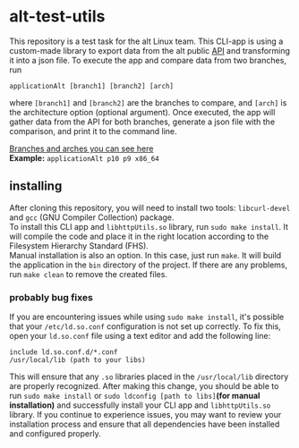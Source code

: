# alt-test-utils

This repository is a test task for the alt Linux team. This CLI-app is using a custom-made library to export data from the alt public [API](https://rdb.altlinux.org/api/) and transforming it into a json file. To execute the app and compare data from two branches, run <br>

`applicationAlt [branch1] [branch2] [arch]` <br>

where `[branch1]` and `[branch2]` are the branches to compare, and `[arch]` is the architecture option (optional argument). Once executed, the app  will gather data from the API for both branches, generate a json file with the comparison, and print it to the command line.

[Branches and arches you can see here](https://packages.altlinux.org/ru/p10/)<br>
**Example:** `applicationAlt p10 p9 x86_64`

## installing

After cloning this repository, you will need to install two tools: `libcurl-devel` and `gcc` (GNU Compiler Collection) package. <br>
To install this CLI app and `libhttpUtils.so` library, run `sudo make install`. It will compile the code and place it in the right location according to the Filesystem Hierarchy Standard (FHS). <br>
Manual installation is also an option. In this case, just run `make`. It will build the application in the `bin` directory of the project. If there are any problems, run `make clean` to remove the created files.

### probably bug fixes

If you are encountering issues while using `sudo make install`, it's possible that your `/etc/ld.so.conf` configuration is not set up correctly. To fix this, open your `ld.so.conf` file using a text editor and add the following line:

```
include ld.so.conf.d/*.conf
/usr/local/lib (path to your libs)
```

This will ensure that any `.so` libraries placed in the `/usr/local/lib` directory are properly recognized. After making this change, you should be able to run `sudo make install` or `sudo ldconfig [path to libs]`**(for manual installation)** and successfully install your CLI app and `libhttpUtils.so` library. If you continue to experience issues, you may want to review your installation process and ensure that all dependencies have been installed and configured properly.
